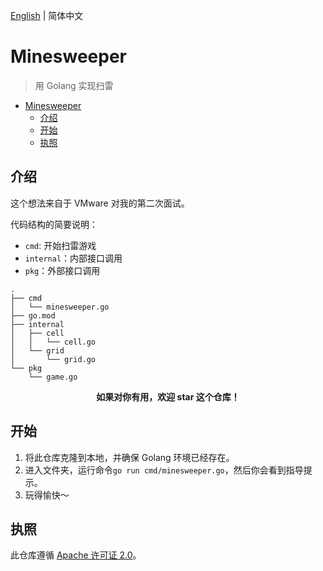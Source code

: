 [English](/README.md) | 简体中文

# Minesweeper
> 用 Golang 实现扫雷

- [Minesweeper](#minesweeper)
  - [介绍](#介绍)
  - [开始](#开始)
  - [执照](#执照)

## 介绍

这个想法来自于 VMware 对我的第二次面试。

代码结构的简要说明：
  - `cmd`: 开始扫雷游戏
  - `internal`：内部接口调用
  - `pkg`：外部接口调用
```
.
├── cmd
│   └── minesweeper.go
├── go.mod
├── internal
│   ├── cell
│   │   └── cell.go
│   └── grid
│       └── grid.go
└── pkg
    └── game.go
```

<p align="center"><b>如果对你有用，欢迎 star 这个仓库！</b></p>

## 开始

1. 将此仓库克隆到本地，并确保 Golang 环境已经存在。
2. 进入文件夹，运行命令`go run cmd/minesweeper.go`，然后你会看到指导提示。
3. 玩得愉快～

## 执照

此仓库遵循 [Apache 许可证 2.0](/LICENSE)。